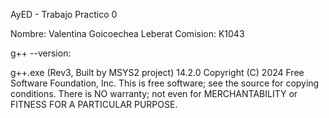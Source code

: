 
AyED - Trabajo Practico 0

Nombre: Valentina Goicoechea Leberat
Comision: K1043

g++ --version: 

g++.exe (Rev3, Built by MSYS2 project) 14.2.0
Copyright (C) 2024 Free Software Foundation, Inc.
This is free software; see the source for copying conditions.  There is NO
warranty; not even for MERCHANTABILITY or FITNESS FOR A PARTICULAR PURPOSE.
